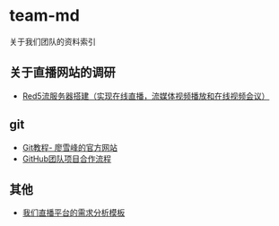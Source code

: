 # team-md
关于我们团队的资料索引

## 关于直播网站的调研

* [Red5流服务器搭建（实现在线直播，流媒体视频播放和在线视频会议）](https://blog.csdn.net/sunroyi666/article/details/52981639)

## git
* [Git教程- 廖雪峰的官方网站](https://www.liaoxuefeng.com/wiki/0013739516305929606dd18361248578c67b8067c8c017b000)  
* [GitHub团队项目合作流程](https://www.cnblogs.com/schaepher/p/4933873.html)

## 其他
* [我们直播平台的需求分析模板](excellenTV/)
